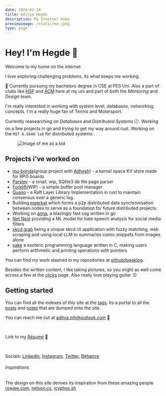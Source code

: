 ```yaml
---
date: 2024-02-24
title: Aditya Hegde
description: My Internet Home
previewimage: /static/me.jpeg
type: page
---
```


# Hey! I'm Hegde 🌊

Welcome to my home on the internet

I love exploring challenging problems, its what keeps me working.

🏫 Currently pursuing my bachelors degree in CSE at PES Uni. Also a part of clubs like [HSP](https://homebrew.hsp-ec.xyz/about/) and [ACM](https://acmpesuecc.github.io) here at my uni and part of both the _Mentoring_ and _Design_ team.

I'm really interested in working with system level, databases, networking concepts. I'm a really huge fan of Tennis and Motersport.

Currently reasearching on _Databases_ and _Distributed Systems_ 🕗. Working on a few projects in go and trying to get my way around rust. Working on the `MIT 6.5640 lab` for distributed systems.

<figure>
<img loading="lazy" alt="Image of me as a kid" src="https://i.imgur.com/baBL4wG.jpg">
<!--figcaption>28th October 2008 | Canon PowerShot SD630</figcaption-->
</figure>

## Projects i've worked on

- [mu-bonda](https://github.com/foobaruwu/mu-bonda)(group project with [Adhesh](https://github.com/DedLad)) - a kernel space KV store made for RPi5 boards
- [Parsley](https://github.com/bwaklog/parsley.py) - a small, wip, SQlite3 db file page parser
- [Forklift](https://github.com/bwaklog/forklift)(WIP) - a simple buffer pool manager
- [Quaso](https://github.com/bwaklog/quaso) - a Raft Layer Library Implementation in rust to maintain consensus over a generic log.
- Building [meerkat](https://github.com/bwaklog/meerkat) which forms a p2p distributed data synchronisation between nodes to serve as a foundation for future distributed projects.
-   Working on [anna](https://github.com/acmpesuecc/anna), a blazingly fast ssg written in go
-   [Net Nest](https://github.com/bwaklog/pleasebekind) providing a ML model for hate speech analysis for social media filters
-   [xkcd grab](https://github.com/bwaklog/xkcd-grab) being a unique xkcd cli application with fuzzy matching, web scraping and using local LLM to summaries comic snippets from images alone
-   [yake](https://github.com/bwaklog/yake) a esoteric programming language written in C, making users perform arithmetic and printing operations with pointers

You can find my work stashed in my repositories at [github/bwaklog](https://github.com/bwaklog).

Besides the written content, I like taking pictures, so you might as well come across a few at the [clicks](/clicks.html) page. Also really love playing guitar :D

## Getting started

You can find all the indexes of this site at the [tags](/tags.html). Its a portal to all the [posts](/posts.html) and [notes](/notes.html) that are dumped onto the site.

You can reach me out at [aditya.mh@outlook.com](mailto:aditya.mh@outlook.com) 📩

<br />

Link to my [Résumé](/cv.pdf) 🔗

<br />

Socials: [LinkedIn](https://www.linkedin.com/in/adityamhegde/), [Instagram](https://www.instagram.com/adi.hegdee/), [Twitter](https://twitter.com/bwaklog), [Béhance](https://be.net/bwaklog)

<!-- This site is being generated by [anna](https://github.com/acmpesuecc/anna) and hosted on [netlify](https://netlify.com) -->
 <!-- <div class="ignore-css" style="display: inline-block;" > [![Netlify Status](https://api.netlify.com/api/v1/badges/18196630-e58d-46a5-9555-a4f8af715892/deploy-status)](https://app.netlify.com/sites/bwaklog/deploys)</div> -->

 <div class="cite-block">

###### inspirations

The design on this site derives its inspiration from these amazing people [rowjee.com](https://rowjee.com), [nelson.co](https://nelson.co), [icyphox.sh](https://icyphox.sh)

 </div>
